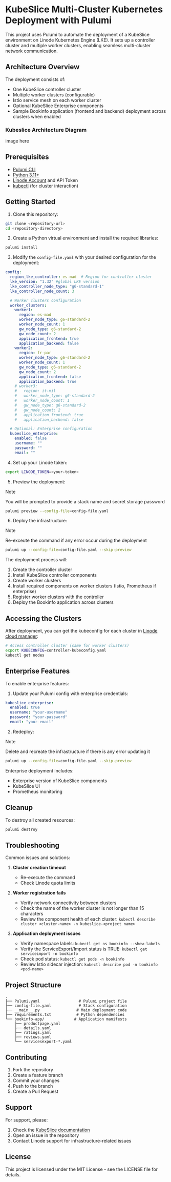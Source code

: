 # KubeSlice Multi-Cluster Kubernetes Deployment with Pulumi

This project uses Pulumi to automate the deployment of a KubeSlice environment on Linode Kubernetes Engine (LKE). It sets up a controller cluster and multiple worker clusters, enabling seamless multi-cluster network communication.

## Architecture Overview

The deployment consists of:
- One KubeSlice controller cluster
- Multiple worker clusters (configurable)
- Istio service mesh on each worker cluster
- Optional KubeSlice Enterprise components
- Sample Bookinfo application (frontend and backend) deployment across clusters when enabled

### Kubeslice Architecture Diagram

image here

## Prerequisites

- [Pulumi CLI](https://www.pulumi.com/docs/get-started/install/)
- [Python 3.11+](https://www.python.org/downloads/)
- [Linode Account](https://www.linode.com/) and API Token
- [kubectl](https://kubernetes.io/docs/tasks/tools/install-kubectl/) (for cluster interaction)

## Getting Started

1. Clone this repository:
```bash
git clone <repository-url>
cd <repository-directory>
```

2. Create a Python virtual environment and install the required libraries:
```bash
pulumi install
```

3. Modify the `config-file.yaml` with your desired configuration for the deployment:

```yaml
config:
  region_lke_controller: es-mad  # Region for controller cluster
  lke_version: "1.32" #global LKE version
  lke_controller_node_type: "g6-standard-1"
  lke_controller_node_count: 3

  # Worker clusters configuration
  worker_clusters:
    worker1:
      region: es-mad
      worker_node_type: g6-standard-2
      worker_node_count: 1
      gw_node_type: g6-standard-2
      gw_node_count: 2
      application_frontend: true
      application_backend: false
    worker2:
      region: fr-par
      worker_node_type: g6-standard-2
      worker_node_count: 1
      gw_node_type: g6-standard-2
      gw_node_count: 2
      application_frontend: false
      application_backend: true
    # worker3:
    #   region: it-mil
    #   worker_node_type: g6-standard-2
    #   worker_node_count: 1
    #   gw_node_type: g6-standard-2
    #   gw_node_count: 2
    #   application_frontend: true
    #   application_backend: false

  # Optional: Enterprise configuration
  kubeslice_enterprise:
    enabled: false
    username: ""
    password: ""
    email: ""
```

4. Set up your Linode token:
```bash
export LINODE_TOKEN=<your-token>
```

5. Preview the deployment:
> [!NOTE]
> You will be prompted to provide a stack name and secret storage password
```bash
pulumi preview --config-file=config-file.yaml
```

6. Deploy the infrastructure:
> [!NOTE]
> Re-exceute the command if any error occur during the deployment
```bash
pulumi up --config-file=config-file.yaml --skip-preview
```

The deployment process will:
1. Create the controller cluster
2. Install KubeSlice controller components
3. Create worker clusters
4. Install required components on worker clusters (Istio, Prometheus if enterprise)
5. Register worker clusters with the controller
6. Deploy the Bookinfo application across clusters

## Accessing the Clusters

After deployment, you can get the kubeconfig for each cluster in [Linode cloud manager](https://cloud.linode.com/):

```bash
# Access controller cluster (same for worker clusters)
export KUBECONFIG=controller-kubeconfig.yaml
kubectl get nodes
```

## Enterprise Features

To enable enterprise features:

1. Update your Pulumi config with enterprise credentials:
```yaml
kubeslice_enterprise:
  enabled: true
  username: "your-username"
  password: "your-password"
  email: "your-email"
```

2. Redeploy:
> [!NOTE]
> Delete and recreate the infrastructure if there is any error updating it
```bash
pulumi up --config-file=config-file.yaml --skip-preview
```

Enterprise deployment includes:
- Enterprise version of KubeSlice components
- KubeSlice UI
- Prometheus monitoring

## Cleanup

To destroy all created resources:
```bash
pulumi destroy
```

## Troubleshooting

Common issues and solutions:

1. **Cluster creation timeout**
   - Re-execute the command
   - Check Linode quota limits

2. **Worker registration fails**
   - Verify network connectivity between clusters
   - Check the name of the worker cluster is not longer than 15 characters
   - Review the component health of each cluster: `kubectl describe cluster <cluster-name> -n kubeslice-<project name>`

3. **Application deployment issues**
   - Verify namespace labels: `kubectl get ns bookinfo --show-labels`
   - Verify the ServiceExport/Import status is TRUE: `kubectl get serviceimport -n bookinfo`
   - Check pod status: `kubectl get pods -n bookinfo`
   - Review Istio sidecar injection: `kubectl describe pod -n bookinfo <pod-name>`

## Project Structure

```
.
├── Pulumi.yaml                 # Pulumi project file
├── config-file.yaml            # Stack configuration
├── __main__.py                # Main deployment code
├── requirements.txt           # Python dependencies
└── bookinfo-app/             # Application manifests
    ├── productpage.yaml
    ├── details.yaml
    ├── ratings.yaml
    ├── reviews.yaml
    └── servicesexport-*.yaml
```

## Contributing

1. Fork the repository
2. Create a feature branch
3. Commit your changes
4. Push to the branch
5. Create a Pull Request

## Support

For support, please:
1. Check the [KubeSlice documentation](https://kubeslice.io/documentation/)
2. Open an issue in the repository
3. Contact Linode support for infrastructure-related issues

## License

This project is licensed under the MIT License - see the LICENSE file for details.
